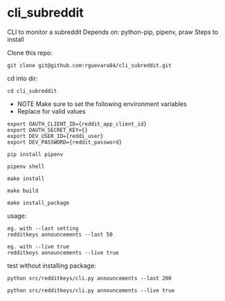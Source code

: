 # cli_subreddit
CLI to monitor a subreddit
Depends on: python-pip, pipenv, praw
Steps to install

Clone this repo:

```
git clone git@github.com:rguevara84/cli_subreddit.git
```

cd into dir:

```
cd cli_subreddit
```

* NOTE Make sure to set the following environment variables
* Replace for valid values

```
export OAUTH_CLIENT_ID={reddit_app_client_id}
export OAUTH_SECRET_KEY={}
export DEV_USER_ID={reddi_user}
export DEV_PASSWORD={reddit_password}
```

```
pip install pipenv
```

```
pipenv shell
```

```
make install
```
```
make build
```
```
make install_package
```

usage:
```
eg. with --last setting
redditkeys announcements --last 50

eg. with --live true
redditkeys announcements --live true
```

test without installing package:
```
python src/redditkeys/cli.py announcements --last 200

python src/redditkeys/cli.py announcements --live true
```
